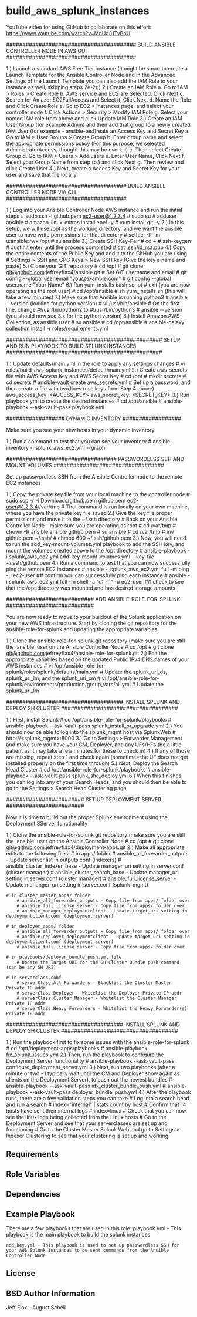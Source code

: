 build_aws_splunk_instances
=========

YouTube video for using GitHub to collaborate on this effort: https://www.youtube.com/watch?v=MnUd31TvBoU

########################################
BUILD ANSIBLE CONTROLLER NODE IN AWS GUI
########################################

1.) Launch a standard AWS Free Tier instance (It might be smart to create a Launch Template for the Ansible Controller Node and in the Advanced Settings of the Launch Template you can also add the IAM Role to your instance as well, skipping steps 2e-2g)
2.) Create an IAM Role
	   a. Go to IAM > Roles > Create Role
	   b. AWS service and EC2 are Selected, Click Next
	   c. Search for AmazonEC2FullAccess and Select it, Click Next
	   d. Name the Role and Click Create Role
	   e. Go to EC2 > Instances page, and select your controller node
	   f. Click Actions > Security > Modify IAM Role
	   g. Select your named IAM role from above and click Update IAM Role
3.) Create an IAM User Group (for example Admin) and then add that group to a newly created IAM User (for example - ansible-test)reate an Access Key and Secret Key
       a. Go to IAM > User Groups > Create Group
       b. Enter group name and select the appropriate permissions policy (For this purpose, we selected AdministratorAccess, thought this may be overkill)
       c. Then select Create Group
       d. Go to IAM > Users > Add users
       e. Enter User Name, Click Next
       f. Select your Group Name from step (b.) and click Next
       g. Then review and click Create User
4.) Next, create a Access Key and Secret Key for your user and save that file locally

#####################################
BUILD ANSIBLE CONTROLLER NODE VIA CLI
#####################################

1.) Log into your Ansible Controller Node AWS instance and run the initial steps
    # sudo ssh -i github.pem ec2-user@1.2.3.4
    # sudo su
    # adduser ansible
    # amazon-linux-extras install epel -y
    # yum install git -y
2.) In this setup, we will use /opt as the working directory, and we want the ansible user to have write permissions for that directory
    # setfacl -R -m u:ansible:rwx /opt
    # su ansible
3.) Create SSH Key-Pair
    # cd ~
    # ssh-keygen # Just hit enter until the process completed
    # cat .ssh/id_rsa.pub
4.) Copy the entire contents of the Public Key and add it to the GitHub you are using
    # Settings > SSH and GPG Keys > New SSH key (Give the key a name and paste)
5.) Clone your GIT repository
    # cd /opt
    # git clone git@github.com:jeffreyflax4/ansible.git
    # Set GIT username and email
    # git config --global user.email "you@example.com"
    # git config --global user.name "Your Name"
6.) Run yum_installs bash script
    # exit (you are now operating as the root user)
    # cd /opt/ansible
    # sh yum_installs.sh (this will take a few minutes)
7.) Make sure that Ansible is running python3
    # ansible --version (looking for python version)
    # vi /usr/bin/ansible
    # On the first line, change #!/usr/bin/python2 to #!/usr/bin/python3
    # ansible --version (you should now see 3.x for the python version)
8.) Install Amazon.AWS Collection, as ansible user
    # su ansible
    # cd /opt/ansible
    # ansible-galaxy collection install -r roles/requirements.yml

################################################
SETUP AND RUN PLAYBOOK TO BUILD SPLUNK INSTANCES
################################################

1.) Update defaults/main.yml in the role to apply any settings changes
    # vi roles/build_aws_splunk_instances/default/main.yml
2.) Create aws_secrets file with AWS Access Key and AWS Secret Key
    # cd /opt
    # mkdir secrets
    # cd secrets
    # ansible-vault create aws_secrets.yml
    # Set up a password, and then create a file with two lines (use keys from Step 4 above)
    	aws_access_key: <ACCESS_KEY>
	aws_secret_key: <SECRET_KEY>
3.) Run playbook.yml to create the desired instances
    # cd /opt/ansible
    # ansible-playbook --ask-vault-pass playbook.yml

##################
DYNAMIC INVENTORY
##################

Make sure you see your new hosts in your dynamic inventory

1.) Run a command to test that you can see your inventory
    # ansible-inventory -i splunk_aws_ec2.yml --graph

##################################
PASSWORDLESS SSH AND MOUNT VOLUMES
##################################

Set up passwordless SSH from the Ansible Controller node to the remote EC2 instances

1.) Copy the private key file from your local machine to the controller node
    # sudo scp -r -i Downloads/github.pem github.pem ec2-user@1.2.3.4:/var/tmp
    # That command is run locally on your own machine, where you have the private key file saved
2.) Give the key file proper permissions and move it to the ~/.ssh directory
    # Back on your Ansible Controller Node - make sure you are operating as root
    # cd /var/tmp
    # chown -R ansible:ansible github.pem
    # su ansible
    # cd /var/tmp
    # mv github.pem ~/.ssh/
    # chmod 600 ~/.ssh/github.pem
3.) Now, you will need to run the add_key-mount-volumes.yml playbook to add the SSH key, and mount the volumes created above to the /opt directory
    # ansible-playbook -i splunk_aws_ec2.yml add-key-mount-volumes.yml --key-file ~/.ssh/github.pem
4.) Run a command to test that you can now successfully ping the remote EC2 instances
    # ansible -i splunk_aws_ec2.yml full -m ping -u ec2-user ## confirm you can successfully ping each instance
    # ansible -i splunk_aws_ec2.yml full -m shell -a "df -h" -u ec2-user ## check to see that the /opt directory was mounted and has desired storage amounts

###########################
ADD ANSIBLE-ROLE-FOR-SPLUNK
###########################

You are now ready to move to your buildout of the Splunk application on your new AWS infrastructure. Start by cloning the git repository for the ansible-role-for-splunk and updating the appropriate variables

1.) Clone the ansible-role-for-splunk git repository (make sure you are still the 'ansible' user on the Ansible Controller Node
    # cd /opt
    # git clone git@github.com:jeffreyflax4/ansible-role-for-splunk.git 
2.) Edit the approrpiate variables based on the updated Public IPv4 DNS names of your AWS instances
    # vi /opt/ansible-role-for-splunk/roles/splunk/defaults/main.yml
    # Update the splunk_uri_ds, splunk_uri_lm, and the splunk_uri_cm
    # vi /opt/ansible-role-for-splunk/environments/production/group_vars/all.yml
    # Update the splunk_uri_lm

####################################
INSTALL SPLUNK AND DEPLOY SH CLUSTER
####################################

1.) First, install Splunk
    # cd /opt/ansible-role-for-splunk/playbooks
    # ansible-playbook --ask-vault-pass splunk_install_or_upgrade.yml
2.) You should now be able to log into the splunk_mgmt host via SplunkWeb
    # http://<splunk_mgmt>:8000
3.) Go to Settings > Forwarder Management and make sure you have your CM, Deployer, and any UFs/HFs (be a little patient as it may take a few minutes for these to check in)
4.) If any of those are missing, repeat step 1 and check again (sometimes the UF does not get installed properly on the first time through)
5.) Next, Deploy the Search Head Cluster
    # cd /opt/ansible-role-for-splunk/playbooks
    # ansible-playbook --ask-vault-pass splunk_shc_deploy.yml
6.) When this finishes, you can log into any of your Search Heads, and you should then be able to go to the Settings > Search Head Clustering page

########################
SET UP DEPLOYMENT SERVER
########################

Now it is time to build out the proper Splunk environment using the Deployment SServer functionality

1.) Clone the ansible-role-for-splunk git repository (make sure you are still the 'ansible' user on the Ansible Controller Node
    # cd /opt
    # git clone git@github.com:jeffreyflax4/deployment-apps.git
2.) Make all appropriate edits to the following files:
    # in apps/ folder
        # ansible_all_forwarder_outputs - Update server list in outputs.conf (indexers)
        # ansible_cluster_indexer_base - Update manager_uri setting in server.conf (cluster manager)
        # ansible_cluster_search_base - Update manager_uri setting in server.conf (cluster manager)
        # ansible_full_license_server - Update mananger_uri setting in server.conf (splunk_mgmt)

    # in cluster_master_apps/ folder
        # ansible_all_forwarder_outputs - Copy file from apps/ folder over
        # ansible_full_license_server - Copy file from apps/ folder over
        # ansible_manager_deploymentclient - Update target_uri setting in deploymentclient.conf (deployment server)

    # in deployer_apps/ folder
        # ansible_all_forwarder_outputs - Copy file from apps/ folder over
        # ansible_deployer_deploymentclient - Update target_uri setting in deploymentclient.conf (deployment server)
        # ansible_full_license_server - Copy file from apps/ folder over

    # in playbooks/deployer_bundle_push.yml file
        # Update the Target URI for the SH Cluster Bundle push command (can be any SH URI)

    # in serverclass.conf
        # serverClass:All_Forwarders - Blacklist the Cluster Master Private IP addr
        # serverClass:Deployer - Whitelist the Deployer Private IP addr
        # serverClass:Cluster Manager - Whitelist the Cluster Manager Private IP addr
        # serverClass:Heavy_Forwarders - Whitelist the Heavy Forwarder(s) Private IP addr

####################################
INSTALL SPLUNK AND DEPLOY SH CLUSTER
####################################

1.) Run the playbook first to fix some issues with the ansible-role-for-splunk
    # cd /opt/deployment-apps/playbooks
    # ansible-playbook fix_splunk_issues.yml
2.) Then, run the playbook to configure the Deployment Server functionality
    # ansible-playbook --ask-vault-pass configure_deployment_server.yml
3.) Next, run two playbooks (after a minute or two - I typically wait until the CM and Deployer show again as clients on the Deployment Server), to push out the newest bundles
    # ansible-playbook --ask-vault-pass idx_cluster_bundle_push.yml
    # ansible-playbook --ask-vault-pass deployer_bundle_push.yml
4.) After the playbook runs, there are a few validation steps you can take
    # Log into a search head and run a search
    # index="internal" | stats count by host
    # Confirm that 14 hosts have sent their internal logs
    # index=linux
    # Check that you can now see the linux logs being collected from the Linux hosts
    # Go to the Deployment Server and see that your serverclasses are set up and functioning
    # Go to the Cluster Master Splunk Web and go to Settings > Indexer Clustering to see that your clustering is set up and working

Requirements
------------
Role Variables
--------------
Dependencies
------------
Example Playbook
----------------
There are a few playbooks that are used in this role:
    playbook.yml -  This playbook is the main playbook to build the splunk instances

    add_key.yml - This playbook is used to set up passwordless SSH for your AWS Splunk instances to be sent commands from the Ansible Controller Node
License
-------
BSD
Author Information
------------------
Jeff Flax - August Schell
